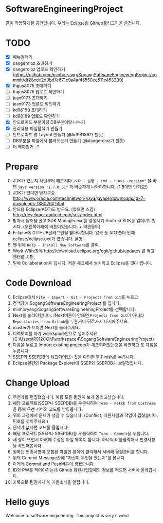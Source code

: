 SoftwareEngineeringProject
==========================
같이 작업하게될 공간입니다. 우리는 Eclipse랑 Github플러그인을 쓸겁니다.

# TODO
- [x] 매뉴얼적기
- [x] dangercloz 초대하기
- [x] dangercloz 업로드 확인하기 (https://github.com/minhoryang/SogangSoftwareEngineeringProject/commit/df28cde2d3bd7c671c9a4af45560ec511c453230)
- [x] thgus8075 초대하기
- [ ] thgus8075 업로드 확인하기
- [ ] jean9173 초대하기
- [ ] jean9173 업로드 확인하기
- [ ] kd98189 초대하기
- [ ] kd98189 업로드 확인하기
- [x] 안드로이드 부분이랑 DB부분이랑 나누기
- [x] 관리자용 파일탐색기 만들기
- [ ] 안드로이드 앱 Layout 만들기 (@kd98189가 할듯)
- [ ] DB부분을 파일에서 불러오는거 만들기 (@dangercloz가 할듯)
- [ ] 더 해야할거...?

# Prepare
0. JDK가 있는지 확인부터 해봅시다.
  `시작 - 실행 - cmd - "java -version"` 을 하면 `java version "1.7.0_51"` 과 비슷하게 나와야합니다. (1.8이면 안되요!)
1. JDK가 없다면 받자구요. http://www.oracle.com/technetwork/java/javase/downloads/jdk7-downloads-1880260.html
2. 안드용 Eclipse(ADT)도 받구요. (있으면 스킵) http://developer.android.com/sdk/index.html
3. 받아서 압축을 풀고 SDK Manager.exe를 실행시켜 Android SDK를 업데이트합시다. (오른쪽아래에 버튼이있습니다. + 약관동의)
4. Eclipse에 GITHUB플러그인을 받아야합니다. 압축 푼 ADT폴더 안에 eclipse/eclipse.exe가 있습니다. 실행!
5. 맨 위에 `Help - Install New Software`를 클릭.
6. Work With:창에 http://download.eclipse.org/egit/github/updates 를 적고 엔터를 치면.
7. 밑에 Collaboration이 뜹니다. 저걸 체크해서 설치하고 Eclipse를 껏다 켭니다.

# Code Download
0. Eclipse에서 `File - Import - Git - Projects from Git`를 누르고
1. 검색창에 SogangSoftwareEngineeringProject 를 칩니다.
2. minhoryang/SogangSoftwareEngineeringProject를 선택합니다.
3. Next를 눌러야합니다. (Next버튼이 안뜨면 `Projects from Git`이 아니라 `Repositories from Github`를 누른거니 뒤로가서 다시해주세요.
4. master가 보이면 Next를 눌러주세요.
5. 디렉토리를 자기 workspace안으로 넣어주세요. (C:\Users\R912COM\workspace4\SogangSoftwareEngineeringProject)
6. 다음을 누르고 Import existing projects가 체크되어있는것을 확인하고 또 다음을 누릅니다.
7. SSEP와 SSEPDB에 체크되어있는것을 확인한 후 Finish를 누릅니다.
8. Eclipse왼편의 Package Explorer에 SSEP와 SSEPDB가 보일것입니다.

# Change Upload
0. 무언가를 편집했습니다. 이를 모든 팀원이 보게 올리고싶습니다.
1. 해당 프로젝트(SSEP나 SSEPDB)를 우클릭하여 `Team - Fetch from Upstream`을 통해 우선 서버의 코드를 받아옵니다.
2. 위의 과정에서 문제가 생길 수 있습니다. (Conflict, 다른사람과 작업이 겹쳤습니다. 민호를 찾아주세요.)
3. 문제가 없다면 코드를 올립시다!
4. 해당 프로젝트(SSEP나 SSEPDB)를 우클릭하여 `Team - Commit`을 누릅니다.
5. 새 창이 뜨면서 아래에 수정된 파일 목록이 뜹니다. 하나씩 더블클릭해서 변경사항을 확인해봅시다.
6. 원하는 변경사항이 포함된 파일만 왼쪽에 클릭해서 서버에 올릴준비를 합니다.
7. 위의 Commit Message칸에 "자신이 무엇을 했는지"를 씁시다.
8. 아래에 Commit and Push버튼이 생겼습니다.
9. ID와 PW를 적어야하는데 Github 회원가입할때의 정보를 적으면 서버에 올라갑니다.
10. 카톡으로 팀원에게 이 기쁜소식을 알립니다.

# Hello guys
Welcome to software engineering. This project is very s word
